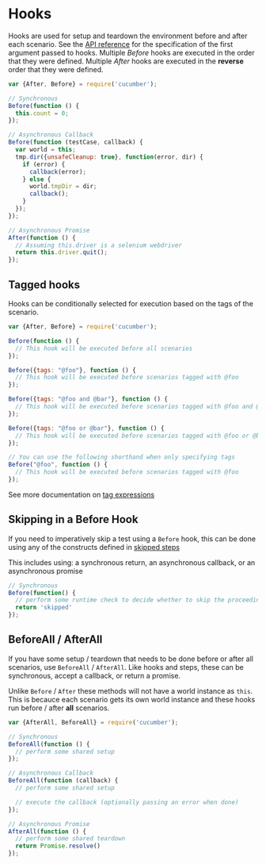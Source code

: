 # Hooks

Hooks are used for setup and teardown the environment before and after each scenario. See the [API reference](./api_reference.md) for the specification of the first argument passed to hooks. Multiple *Before* hooks are executed in the order that they were defined. Multiple *After* hooks are executed in the **reverse** order that they were defined.

```javascript
var {After, Before} = require('cucumber');

// Synchronous
Before(function () {
  this.count = 0;
});

// Asynchronous Callback
Before(function (testCase, callback) {
  var world = this;
  tmp.dir({unsafeCleanup: true}, function(error, dir) {
    if (error) {
      callback(error);
    } else {
      world.tmpDir = dir;
      callback();
    }
  });
});

// Asynchronous Promise
After(function () {
  // Assuming this.driver is a selenium webdriver
  return this.driver.quit();
});
```

## Tagged hooks

Hooks can be conditionally selected for execution based on the tags of the scenario.

```javascript
var {After, Before} = require('cucumber');

Before(function () {
  // This hook will be executed before all scenarios
});

Before({tags: "@foo"}, function () {
  // This hook will be executed before scenarios tagged with @foo
});

Before({tags: "@foo and @bar"}, function () {
  // This hook will be executed before scenarios tagged with @foo and @bar
});

Before({tags: "@foo or @bar"}, function () {
  // This hook will be executed before scenarios tagged with @foo or @bar
});

// You can use the following shorthand when only specifying tags
Before("@foo", function () {
  // This hook will be executed before scenarios tagged with @foo
});
```

See more documentation on [tag expressions](https://docs.cucumber.io/tag-expressions/)

## Skipping in a Before Hook

If you need to imperatively skip a test using a `Before` hook, this can be done using any of the constructs defined in [skipped steps](./step_definitions.md)

This includes using: a synchronous return, an asynchronous callback, or an asynchronous promise

```javascript
// Synchronous
Before(function() {
  // perform some runtime check to decide whether to skip the proceeding scenario
  return 'skipped'
});
```

## BeforeAll / AfterAll

If you have some setup / teardown that needs to be done before or after all scenarios, use `BeforeAll` / `AfterAll`. Like hooks and steps, these can be synchronous, accept a callback, or return a promise.

Unlike `Before` / `After` these methods will not have a world instance as `this`. This is becauce each scenario gets its own world instance and these hooks run before / after **all** scenarios.

```javascript
var {AfterAll, BeforeAll} = require('cucumber');

// Synchronous
BeforeAll(function () {
  // perform some shared setup
});

// Asynchronous Callback
BeforeAll(function (callback) {
  // perform some shared setup

  // execute the callback (optionally passing an error when done)
});

// Asynchronous Promise
AfterAll(function () {
  // perform some shared teardown
  return Promise.resolve()
});
```
